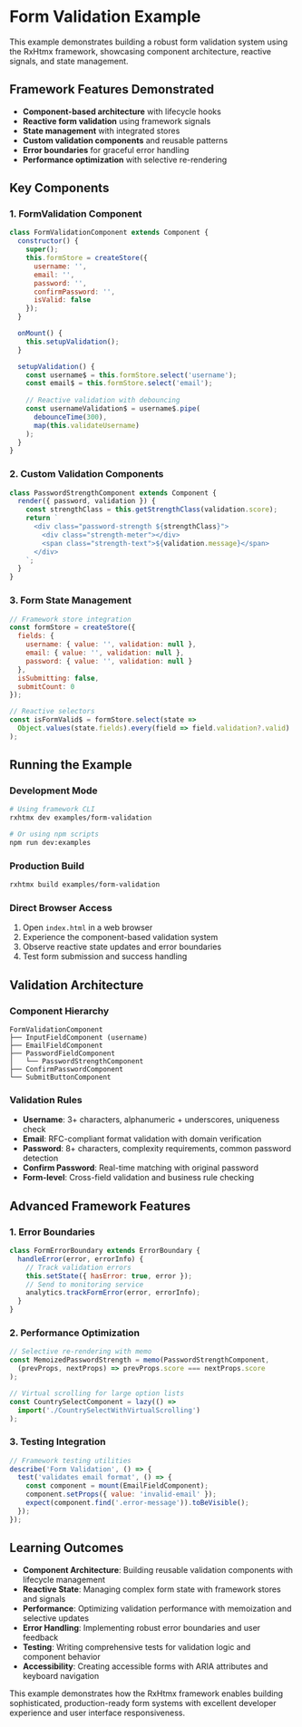 # Form Validation Example

This example demonstrates building a robust form validation system using the RxHtmx framework, showcasing component architecture, reactive signals, and state management.

## Framework Features Demonstrated

- **Component-based architecture** with lifecycle hooks
- **Reactive form validation** using framework signals
- **State management** with integrated stores
- **Custom validation components** and reusable patterns
- **Error boundaries** for graceful error handling
- **Performance optimization** with selective re-rendering

## Key Components

### 1. FormValidation Component

```javascript
class FormValidationComponent extends Component {
  constructor() {
    super();
    this.formStore = createStore({
      username: '',
      email: '',
      password: '',
      confirmPassword: '',
      isValid: false
    });
  }

  onMount() {
    this.setupValidation();
  }

  setupValidation() {
    const username$ = this.formStore.select('username');
    const email$ = this.formStore.select('email');
    
    // Reactive validation with debouncing
    const usernameValidation$ = username$.pipe(
      debounceTime(300),
      map(this.validateUsername)
    );
  }
}
```

### 2. Custom Validation Components

```javascript
class PasswordStrengthComponent extends Component {
  render({ password, validation }) {
    const strengthClass = this.getStrengthClass(validation.score);
    return `
      <div class="password-strength ${strengthClass}">
        <div class="strength-meter"></div>
        <span class="strength-text">${validation.message}</span>
      </div>
    `;
  }
}
```

### 3. Form State Management

```javascript
// Framework store integration
const formStore = createStore({
  fields: {
    username: { value: '', validation: null },
    email: { value: '', validation: null },
    password: { value: '', validation: null }
  },
  isSubmitting: false,
  submitCount: 0
});

// Reactive selectors
const isFormValid$ = formStore.select(state => 
  Object.values(state.fields).every(field => field.validation?.valid)
);
```
## Running the Example

### Development Mode
```bash
# Using framework CLI
rxhtmx dev examples/form-validation

# Or using npm scripts
npm run dev:examples
```

### Production Build
```bash
rxhtmx build examples/form-validation
```

### Direct Browser Access
1. Open `index.html` in a web browser
2. Experience the component-based validation system
3. Observe reactive state updates and error boundaries
4. Test form submission and success handling

## Validation Architecture

### Component Hierarchy
```
FormValidationComponent
├── InputFieldComponent (username)
├── EmailFieldComponent 
├── PasswordFieldComponent
│   └── PasswordStrengthComponent
├── ConfirmPasswordComponent
└── SubmitButtonComponent
```

### Validation Rules
- **Username**: 3+ characters, alphanumeric + underscores, uniqueness check
- **Email**: RFC-compliant format validation with domain verification
- **Password**: 8+ characters, complexity requirements, common password detection
- **Confirm Password**: Real-time matching with original password
- **Form-level**: Cross-field validation and business rule checking

## Advanced Framework Features

### 1. Error Boundaries
```javascript
class FormErrorBoundary extends ErrorBoundary {
  handleError(error, errorInfo) {
    // Track validation errors
    this.setState({ hasError: true, error });
    // Send to monitoring service
    analytics.trackFormError(error, errorInfo);
  }
}
```

### 2. Performance Optimization
```javascript
// Selective re-rendering with memo
const MemoizedPasswordStrength = memo(PasswordStrengthComponent, 
  (prevProps, nextProps) => prevProps.score === nextProps.score
);

// Virtual scrolling for large option lists
const CountrySelectComponent = lazy(() => 
  import('./CountrySelectWithVirtualScrolling')
);
```

### 3. Testing Integration
```javascript
// Framework testing utilities
describe('Form Validation', () => {
  test('validates email format', () => {
    const component = mount(EmailFieldComponent);
    component.setProps({ value: 'invalid-email' });
    expect(component.find('.error-message')).toBeVisible();
  });
});
```

## Learning Outcomes

- **Component Architecture**: Building reusable validation components with lifecycle management
- **Reactive State**: Managing complex form state with framework stores and signals
- **Performance**: Optimizing validation performance with memoization and selective updates
- **Error Handling**: Implementing robust error boundaries and user feedback
- **Testing**: Writing comprehensive tests for validation logic and component behavior
- **Accessibility**: Creating accessible forms with ARIA attributes and keyboard navigation

This example demonstrates how the RxHtmx framework enables building sophisticated, production-ready form systems with excellent developer experience and user interface responsiveness.
